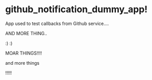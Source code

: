 github_notification_dummy_app!
=============================

App used to test callbacks from Github service....

AND MORE THING..

:) :)

MOAR THINGS!!!!

and more things

!!!!!

